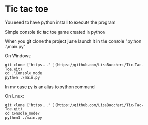 # Tic tac toe

You need to have python install to execute the program 

Simple console tic tac toe game created in python

When you git clone the project juste launch it in the console "python .\main.py"

On Windows:
```
git clone ["https..." ](https://github.com/LisaBuccheri/Tic-Tac-Toe.git)
cd .\Console_mode
python .\main.py
```
In my case py is an alias to python command

On Linux:
```
git clone ["https..." ](https://github.com/LisaBuccheri/Tic-Tac-Toe.git)
cd Console_mode/
python3 ./main.py
```
